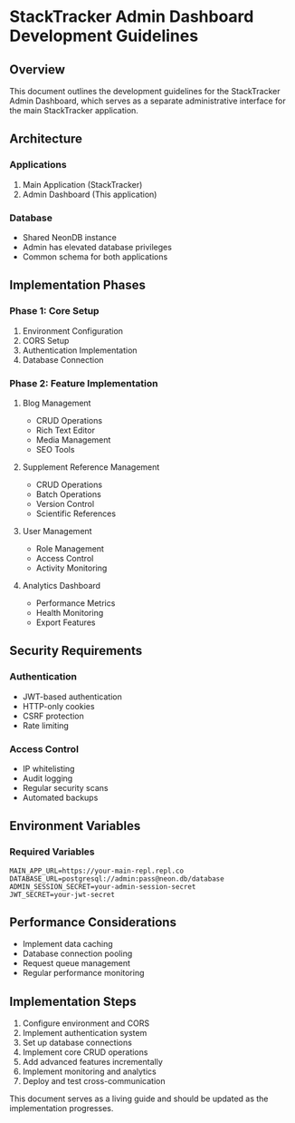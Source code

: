 
# StackTracker Admin Dashboard Development Guidelines

## Overview
This document outlines the development guidelines for the StackTracker Admin Dashboard, which serves as a separate administrative interface for the main StackTracker application.

## Architecture

### Applications
1. Main Application (StackTracker)
2. Admin Dashboard (This application)

### Database
- Shared NeonDB instance
- Admin has elevated database privileges
- Common schema for both applications

## Implementation Phases

### Phase 1: Core Setup
1. Environment Configuration
2. CORS Setup
3. Authentication Implementation
4. Database Connection

### Phase 2: Feature Implementation
1. Blog Management
   - CRUD Operations
   - Rich Text Editor
   - Media Management
   - SEO Tools

2. Supplement Reference Management
   - CRUD Operations
   - Batch Operations
   - Version Control
   - Scientific References

3. User Management
   - Role Management
   - Access Control
   - Activity Monitoring

4. Analytics Dashboard
   - Performance Metrics
   - Health Monitoring
   - Export Features

## Security Requirements

### Authentication
- JWT-based authentication
- HTTP-only cookies
- CSRF protection
- Rate limiting

### Access Control
- IP whitelisting
- Audit logging
- Regular security scans
- Automated backups

## Environment Variables

### Required Variables
```env
MAIN_APP_URL=https://your-main-repl.repl.co
DATABASE_URL=postgresql://admin:pass@neon.db/database
ADMIN_SESSION_SECRET=your-admin-session-secret
JWT_SECRET=your-jwt-secret
```

## Performance Considerations
- Implement data caching
- Database connection pooling
- Request queue management
- Regular performance monitoring

## Implementation Steps
1. Configure environment and CORS
2. Implement authentication system
3. Set up database connections
4. Implement core CRUD operations
5. Add advanced features incrementally
6. Implement monitoring and analytics
7. Deploy and test cross-communication

This document serves as a living guide and should be updated as the implementation progresses.
